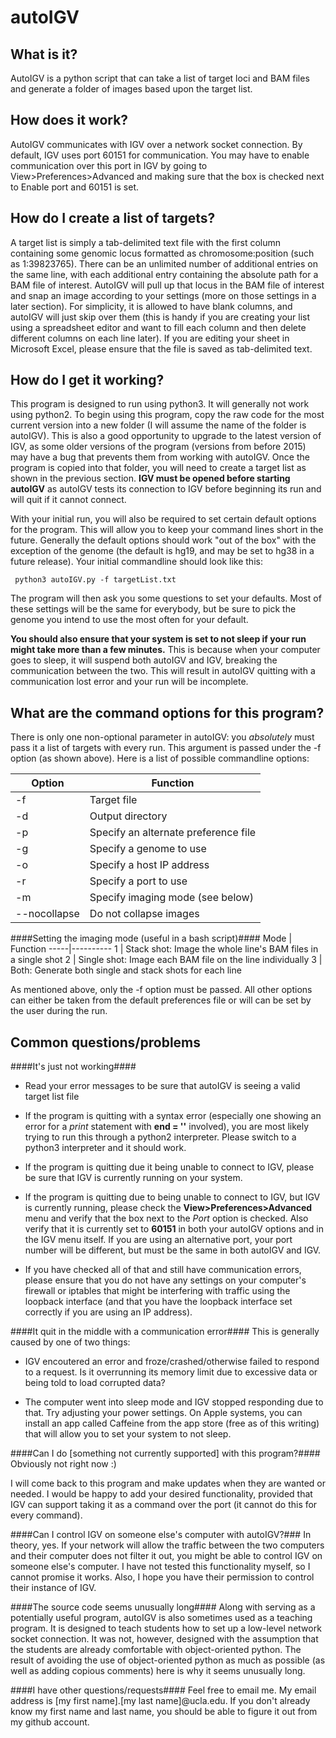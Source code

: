 autoIGV
=======

What is it?
-----------
AutoIGV is a python script that can take a list of target loci and BAM files and generate a folder of images based upon the target list.

How does it work?
-----------------
AutoIGV communicates with IGV over a network socket connection.  By default, IGV uses port 60151 for communication.  You may have to enable communication over this port in IGV by going to View>Preferences>Advanced and making sure that the box is checked next to Enable port and 60151 is set.

How do I create a list of targets?
----------------------------------
A target list is simply a tab-delimited text file with the first column containing some genomic locus formatted as chromosome:position (such as 1:39823765).  There can be an unlimited number of additional entries on the same line, with each additional entry containing the absolute path for a BAM file of interest.  AutoIGV will pull up that locus in the BAM file of interest and snap an image according to your settings (more on those settings in a later section).  For simplicity, it is allowed to have blank columns, and autoIGV will just skip over them (this is handy if you are creating your list using a spreadsheet editor and want to fill each column and then delete different columns on each line later).  If you are editing your sheet in Microsoft Excel, please ensure that the file is saved as tab-delimited text.

How do I get it working?
------------------------
This program is designed to run using python3.  It will generally not work using python2.  To begin using this program, copy the raw code for the most current version into a new folder (I will assume the name of the folder is autoIGV).  This is also a good opportunity to upgrade to the latest version of IGV, as some older versions of the program (versions from before 2015) may have a bug that prevents them from working with autoIGV.  Once the program is copied into that folder, you will need to create a target list as shown in the previous section.  **IGV must be opened before starting autoIGV** as autoIGV tests its connection to IGV before beginning its run and will quit if it cannot connect. 

With your initial run, you will also be required to set certain default options for the program.  This will allow you to keep your command lines short in the future.  Generally the default options should work "out of the box" with the exception of the genome (the default is hg19, and may be set to hg38 in a future release).  Your initial commandline should look like this:

     python3 autoIGV.py -f targetList.txt
 
The program will then ask you some questions to set your defaults.  Most of these settings will be the same for everybody, but be sure to pick the genome you intend to use the most often for your default.

**You should also ensure that your system is set to not sleep if your run might take more than a few minutes.**  This is because when your computer goes to sleep, it will suspend both autoIGV and IGV, breaking the communication between the two.  This will result in autoIGV quitting with a communication lost error and your run will be incomplete.

What are the command options for this program?
----------------------------------------------
There is only one non-optional parameter in autoIGV: you *absolutely* must pass it a list of targets with every run.  This argument is passed under the -f option (as shown above).  Here is a list of possible commandline options:

Option | Function
-------|---------
-f     | Target file
-d     | Output directory
-p     | Specify an alternate preference file
-g     | Specify a genome to use
-o     | Specify a host IP address
-r     | Specify a port to use
-m     | Specify imaging mode (see below)
--nocollapse | Do not collapse images

####Setting the imaging mode (useful in a bash script)####
Mode | Function
-----|----------
1    | Stack shot: Image the whole line's BAM files in a single shot
2    | Single shot: Image each BAM file on the line individually
3    | Both:  Generate both single and stack shots for each line

As mentioned above, only the -f option must be passed.  All other options can either be taken from the default preferences file or will can be set by the user during the run.

Common questions/problems
-------------------------
####It's just not working####
- Read your error messages to be sure that autoIGV is seeing a valid target list file

- If the program is quitting with a syntax error (especially one showing an error for a *print* statement with **end = ''** involved), you are most likely trying to run this through a python2 interpreter.  Please switch to a python3 interpreter and it should work.

- If the program is quitting due it being unable to connect to IGV, please be sure that IGV is currently running on your system.

- If the program is quitting due to being unable to connect to IGV, but IGV is currently running, please check the **View>Preferences>Advanced** menu and verify that the box next to the *Port* option is checked.  Also verify that it is currently set to **60151** in both your autoIGV options and in the IGV menu itself.  If you are using an alternative port, your port number will be different, but must be the same in both autoIGV and IGV.

- If you have checked all of that and still have communication errors, please ensure that you do not have any settings on your computer's firewall or iptables that might be interfering with traffic using the loopback interface (and that you have the loopback interface set correctly if you are using an IP address).

####It quit in the middle with a communication error####
This is generally caused by one of two things:
- IGV encoutered an error and froze/crashed/otherwise failed to respond to a request.  Is it overrunning its memory limit due to excessive data or being told to load corrupted data?

- The computer went into sleep mode and IGV stopped responding due to that.  Try adjusting your power settings.  On Apple systems, you can install an app called Caffeine from the app store (free as of this writing) that will allow you to set your system to not sleep.

####Can I do [something not currently supported] with this program?####
Obviously not right now :)

I will come back to this program and make updates when they are wanted or needed.  I would be happy to add your desired functionality, provided that IGV can support taking it as a command over the port (it cannot do this for every command).

####Can I control IGV on someone else's computer with autoIGV?###
In theory, yes.  If your network will allow the traffic between the two computers and their computer does not filter it out, you might be able to control IGV on someone else's computer.  I have not tested this functionality myself, so I cannot promise it works.  Also, I hope you have their permission to control their instance of IGV.

####The source code seems unusually long####
Along with serving as a potentially useful program, autoIGV is also sometimes used as a teaching program.  It is designed to teach students how to set up a low-level network socket connection.  It was not, however, designed with the assumption that the students are already comfortable with object-oriented python.  The result of avoiding the use of object-oriented python as much as possible (as well as adding copious comments) here is why it seems unusually long.

####I have other questions/requests####
Feel free to email me.  My email address is [my first name].[my last name]@ucla.edu.  If you don't already know my first name and last name, you should be able to figure it out from my github account.
